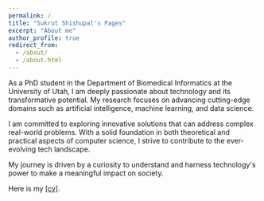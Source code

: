 ```yaml
---
permalink: /
title: "Sukrut Shishupal's Pages"
excerpt: "About me"
author_profile: true
redirect_from: 
  - /about/
  - /about.html
---
```


As a PhD student in the Department of Biomedical Informatics at the University of Utah, I am deeply passionate about technology and its transformative potential. My research focuses on advancing cutting-edge domains such as artificial intelligence, machine learning, and data science. 

I am committed to exploring innovative solutions that can address complex real-world problems. With a solid foundation in both theoretical and practical aspects of computer science, I strive to contribute to the ever-evolving tech landscape. 

My journey is driven by a curiosity to understand and harness technology's power to make a meaningful impact on society.

Here is my [[cv]](http://sukrut-shishupal/sukrut.shishupal.github.io/files/Resume_Sukrut_Shishupal.pdf).
